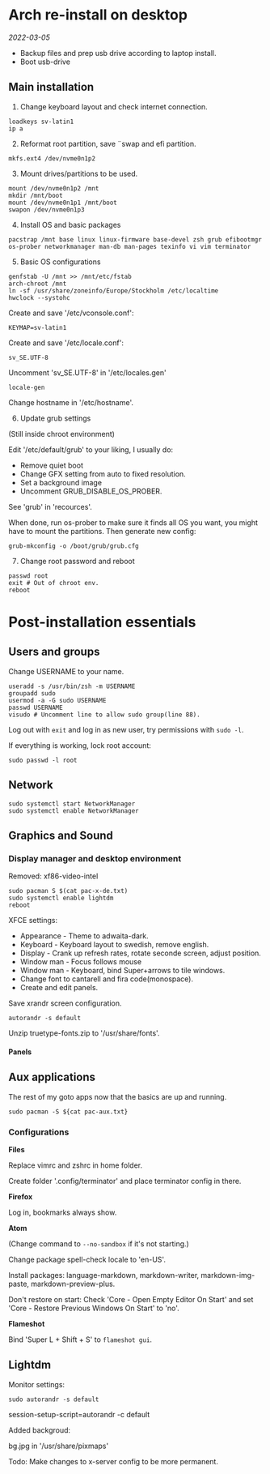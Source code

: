 # Arch re-install on desktop

*2022-03-05*

- Backup files and prep usb drive according to laptop install.
- Boot usb-drive

## Main installation

1. Change keyboard layout and check internet connection.

```
loadkeys sv-latin1
ip a
```

2. Reformat root partition, save ¨swap and efi partition.

```
mkfs.ext4 /dev/nvme0n1p2
```

3. Mount drives/partitions to be used.

```
mount /dev/nvme0n1p2 /mnt
mkdir /mnt/boot
mount /dev/nvme0n1p1 /mnt/boot
swapon /dev/nvme0n1p3
```

4. Install OS and basic packages

```
pacstrap /mnt base linux linux-firmware base-devel zsh grub efibootmgr os-prober networkmanager man-db man-pages texinfo vi vim terminator
```

5. Basic OS configurations

```
genfstab -U /mnt >> /mnt/etc/fstab
arch-chroot /mnt
ln -sf /usr/share/zoneinfo/Europe/Stockholm /etc/localtime
hwclock --systohc
```

Create and save '/etc/vconsole.conf':

```
KEYMAP=sv-latin1
```

Create and save '/etc/locale.conf':

```
sv_SE.UTF-8
```

Uncomment 'sv_SE.UTF-8' in '/etc/locales.gen'

```
locale-gen
```

Change hostname in '/etc/hostname'.

6. Update grub settings

(Still inside chroot environment)

Edit '/etc/default/grub' to your liking, I usually do:
- Remove quiet boot
- Change GFX setting from auto to fixed resolution.
- Set a background image
- Uncomment GRUB_DISABLE_OS_PROBER.

See 'grub' in 'recources'.

When done, run os-prober to make sure it finds all OS you want, you might have to mount the partitions. Then generate new config:

```
grub-mkconfig -o /boot/grub/grub.cfg
```

7. Change root password and reboot

```
passwd root
exit # Out of chroot env.
reboot
```

# Post-installation essentials

## Users and groups
Change USERNAME to your name.

```
useradd -s /usr/bin/zsh -m USERNAME
groupadd sudo
usermod -a -G sudo USERNAME
passwd USERNAME
visudo # Uncomment line to allow sudo group(line 88).
```

Log out with `exit` and log in as new user, try permissions with `sudo -l`.

If everything is working, lock root account:

```
sudo passwd -l root
```

## Network
```
sudo systemctl start NetworkManager
sudo systemctl enable NetworkManager
```

## Graphics and Sound

### Display manager and desktop environment

Removed: xf86-video-intel

```
sudo pacman S $(cat pac-x-de.txt)
sudo systemctl enable lightdm
reboot
```

XFCE settings:

- Appearance - Theme to adwaita-dark.
- Keyboard - Keyboard layout to swedish, remove english.
- Display - Crank up refresh rates, rotate seconde screen, adjust position.
- Window man - Focus follows mouse
- Window man - Keyboard, bind Super+arrows to tile windows.
- Change font to cantarell and fira code(monospace).
- Create and edit panels.

Save xrandr screen configuration.

```
autorandr -s default
```

Unzip truetype-fonts.zip to '/usr/share/fonts'.

#### Panels

## Aux applications

The rest of my goto apps now that the basics are up and running.

```
sudo pacman -S ${cat pac-aux.txt}
```

### Configurations

**Files**

Replace vimrc and zshrc in home folder.

Create folder '.config/terminator' and place terminator config in there.

**Firefox**

Log in, bookmarks always show.

**Atom**

(Change command to `--no-sandbox` if it's not starting.)

Change package spell-check locale to 'en-US'.

Install packages: language-markdown, markdown-writer, markdown-img-paste, markdown-preview-plus.

Don't restore on start: Check 'Core - Open Empty Editor On Start' and set 'Core - Restore Previous Windows On Start' to 'no'.

**Flameshot**

Bind 'Super L + Shift + S' to `flameshot gui`.

## Lightdm

Monitor settings:

```
sudo autorandr -s default
```

session-setup-script=autorandr -c default

Added backgroud:

bg.jpg in '/usr/share/pixmaps'

Todo: Make changes to x-server config to be more permanent.
